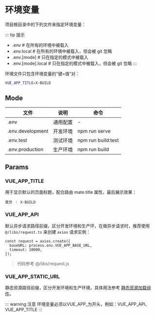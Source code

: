 # 环境变量

项目根目录中的下列文件来指定环境变量：

::: tip 提示

- .env                # 在所有的环境中被载入
- .env.local          # 在所有的环境中被载入，但会被 git 忽略
- .env.[mode]         # 只在指定的模式中被载入
- .env.[mode].local   # 只在指定的模式中被载入，但会被 git 忽略
:::

环境文件只包含环境变量的“键=值”对：

```bash
VUE_APP_TITLE=X-BUILD
```

## Mode

| 文件             | 说明     | 命令               |
| ---------------- | -------- | ------------------ |
| .env             | 通用配置 | -                  |
| .env.development | 开发环境 | npm run serve      |
| .env.test        | 测试环境 | npm run build:test |
| .env.production  | 生产环境 | npm run build      |

## Params

### VUE_APP_TITLE

用于显示默认的页面标题，配合路由 mate.title 属性，最后展示效果：

```title
首页 ｜ X-BUILD
```

### VUE_APP_API

默认异步请求路径前缀，区分开发环境和生产环，在做异步请求时，推荐使用 `@/libs/request.ts` 来创建 `axios` 请求实例：

```js{2}
const request = axios.create({
  baseURL: process.env.VUE_APP_BASE_URL,
  timeout: 10000,
});
```

> 代码参考 @/libs/request.js

### VUE_APP_STATIC_URL

静态资源路径前缀，区分开发环境和生产环境，具体用法参考 [静态资源加载组件](/Components/Static.md)。

::: warning 注意
环境变量必须以VUE_APP_为开头，例如：VUE_APP_API、VUE_APP_TITLE
:::
